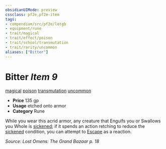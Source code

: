 ```yaml
---
obsidianUIMode: preview
cssclass: pf2e,pf2e-item
tags:
- compendium/src/pf2e/lotgb
- equipment/rune
- trait/magical
- trait/effect/poison
- trait/school/transmutation
- trait/rarity/uncommon
aliases: ["Bitter"]
---
```

# Bitter *Item 9*  
[magical](magical.md)  [poison](rules/traits/poison.md)  [transmutation](transmutation.md)  [uncommon](uncommon.md)  

- **Price** 135 gp
- **Usage** etched onto armor
- **Category** Rune

While you wear this acrid armor, any creature that Engulfs you or Swallows you Whole is [sickened](conditions.md#Sickened); if it spends an action retching to reduce the [sickened](conditions.md#Sickened) condition, you can attempt to [Escape](escape.md) as a reaction.

*Source: Lost Omens: The Grand Bazaar p. 18*